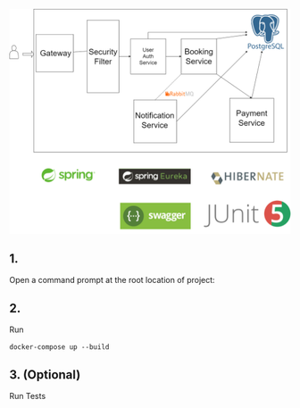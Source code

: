 
![Diagram](BiletApp.png)

## 1.
Open a command prompt at the root location of project:


## 2. 
Run 
``` 
docker-compose up --build
```
## 3.  (Optional)

Run Tests



